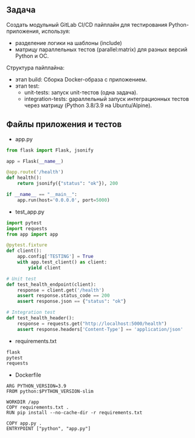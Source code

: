 ## Задача
Создать модульный GitLab CI/CD пайплайн для тестирования Python-приложения, используя:
- разделение логики на шаблоны (include)
- матрицу параллельных тестов (parallel:matrix) для разных версий Python и ОС.

Структура пайплайна:
- этап build: Сборка Docker-образа с приложением.
- этап test:
  - unit-tests: запуск unit-тестов (одна задача).
  - integration-tests: gараллельный запуск интеграционных тестов через матрицу (Python 3.8/3.9 на Ubuntu/Alpine).
 
## Файлы приложения и тестов
- app.py
```python
from flask import Flask, jsonify

app = Flask(__name__)

@app.route('/health')
def health():
    return jsonify({"status": "ok"}), 200

if __name__ == "__main__":
    app.run(host='0.0.0.0', port=5000)
```
- test_app.py
```python
import pytest
import requests
from app import app

@pytest.fixture
def client():
    app.config['TESTING'] = True
    with app.test_client() as client:
        yield client

# Unit test
def test_health_endpoint(client):
    response = client.get('/health')
    assert response.status_code == 200
    assert response.json == {"status": "ok"}

# Integration test
def test_health_header():
    response = requests.get("http://localhost:5000/health")
    assert response.headers['Content-Type'] == 'application/json'
```
- requirements.txt
```txt
flask
pytest
requests
```
- Dockerfile
```
ARG PYTHON_VERSION=3.9
FROM python:$PYTHON_VERSION-slim

WORKDIR /app
COPY requirements.txt .
RUN pip install --no-cache-dir -r requirements.txt

COPY app.py .
ENTRYPOINT ["python", "app.py"]
```
